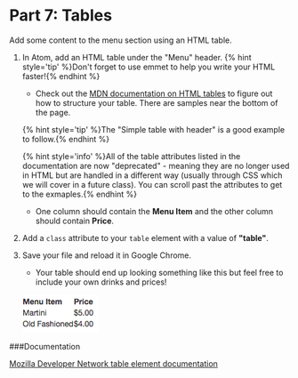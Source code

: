 # Part 7: Tables

Add some content to the menu section using an HTML table. 

1. In Atom, add an HTML table under the "Menu" header. 
{% hint style='tip' %}Don't forget to use emmet to help you write your HTML faster!{% endhint %}

    * Check out the [MDN documentation on HTML tables](https://developer.mozilla.org/en-US/docs/Web/HTML/Element/table) to figure out how to structure your table. There are samples near the bottom of the page.
    
    {% hint style='tip' %}The "Simple table with header" is a good example to follow.{% endhint %}
    
    {% hint style='info' %}All of the table attributes listed in the documentation are now "deprecated" - meaning they are no longer used in HTML but are handled in a different way (usually through CSS which we will cover in a future class). You can scroll past the attributes to get to the exmaples.{% endhint %}
    
    * One column should contain the **Menu Item** and the other column should contain **Price**.
    
2. Add a `class` attribute to your `table` element with a value of **"table"**.
    
3. Save your file and reload it in Google Chrome.

    * Your table should end up looking something like this but feel free to include your own drinks and prices!
    
    ![](/assets/table.png)

###Documentation

[Mozilla Developer Network table element documentation](https://developer.mozilla.org/en-US/docs/Web/HTML/Element/table)
